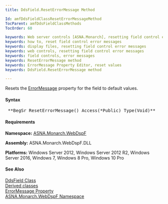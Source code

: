 ```yaml
---
title: DdsField.ResetErrorMessage Method

Id: amfDdsFieldClassResetErrorMessageMethod
TocParent: amfDdsFieldClassMethods
TocOrder: 60

keywords: Web server controls [ASNA.Monarch], resetting field control error messages
keywords: how to, reset field control error messages
keywords: display files, resetting field control error messages
keywords: web controls, resetting field control error messages
keywords: field controls, error messages
keywords: ResetErrorMessage method
keywords: ErrorMessage Property Editor, reset values
keywords: DdsField.ResetErrorMessage method

---
```


Resets the [ ErrorMessage](amfDdsFieldClassErrorMessageProperty.html) property for the field to default values.

#### Syntax
<pre class="prettyprint"> **BegSr ResetErrorMessage() Access(*Public) Type(Void)** </pre>

#### Requirements
**Namespace:** [ASNA.Monarch.WebDspF](amfWebDspFNamespace.html)

**Assembly:** ASNA.Monarch.WebDspF.DLL

**Platforms:** Windows Server 2012, Windows Server 2012 R2, Windows Server 2016, Windows 7, Windows 8 Pro, Windows 10 Pro

#### See Also
[DdsField Class](amfDdsFieldClass.html) <br clear="none" /> [ Derived classes](amfDdsFieldClassDerivedClasses.html) <br clear="none" /> [ ErrorMessage Property](amfDdsFieldClassErrorMessageProperty.html) <br clear="none" /> [ ASNA.Monarch.WebDspF Namespace](amfWebDspFNamespace.html) 
